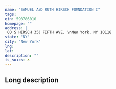 ```yaml
---
name: "SAMUEL AND RUTH HIRSCH FOUNDATION I"
tags:
ein: 593786010
homepage: ""
address: |
 CO S HIRSCH 350 FIFTH AVE, \nNew York, NY 10118
state: "NY"
city: "New York"
lng: 
lat: 
description: ""
is_501c3: X
---
```


## Long description


